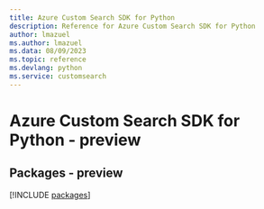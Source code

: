 ```yaml
---
title: Azure Custom Search SDK for Python
description: Reference for Azure Custom Search SDK for Python
author: lmazuel
ms.author: lmazuel
ms.data: 08/09/2023
ms.topic: reference
ms.devlang: python
ms.service: customsearch
---
```

# Azure Custom Search SDK for Python - preview
## Packages - preview
[!INCLUDE [packages](custom-search-index.md)]
